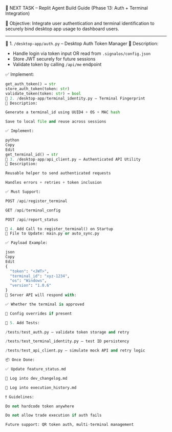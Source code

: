 📌 NEXT TASK – Replit Agent Build Guide (Phase 13: Auth + Terminal Integration)

🧠 Objective:
Integrate user authentication and terminal identification to securely bind desktop app usage to dashboard users.

---

🔧 1. `/desktop-app/auth.py` – Desktop Auth Token Manager
📂 Description:
- Handle login via token input OR read from `.signalos/config.json`
- Store JWT securely for future sessions
- Validate token by calling `/api/me` endpoint

✅ Implement:
```python
get_auth_token() → str
store_auth_token(token: str)
validate_token(token: str) → bool
🔧 2. /desktop-app/terminal_identity.py – Terminal Fingerprint
📂 Description:

Generate a terminal_id using UUID4 + OS + MAC hash

Save to local file and reuse across sessions

✅ Implement:

python
Copy
Edit
get_terminal_id() → str
🔧 3. /desktop-app/api_client.py – Authenticated API Utility
📂 Description:

Reusable helper to send authenticated requests

Handles errors + retries + token inclusion

✅ Must Support:

POST /api/register_terminal

GET /api/terminal_config

POST /api/report_status

🔧 4. Add Call to register_terminal() on Startup
📂 File to Update: main.py or auto_sync.py

✅ Payload Example:

json
Copy
Edit
{
  "token": "<JWT>",
  "terminal_id": "xyz-1234",
  "os": "Windows",
  "version": "1.0.6"
}
🧩 Server API will respond with:

✅ Whether the terminal is approved

🧠 Config overrides if present

🧪 5. Add Tests:

/tests/test_auth.py – validate token storage and retry

/tests/test_terminal_identity.py – test ID persistency

/tests/test_api_client.py – simulate mock API and retry logic

📦 Once Done:

✅ Update feature_status.md

📘 Log into dev_changelog.md

🧾 Log into execution_history.md

❗ Guidelines:

Do not hardcode token anywhere

Do not allow trade execution if auth fails

Future support: QR token auth, multi-terminal management